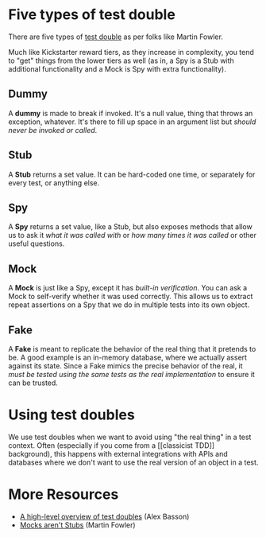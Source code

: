 # Five types of test double
There are five types of [test double](https://martinfowler.com/bliki/TestDouble.html) as per folks like Martin Fowler.

Much like Kickstarter reward tiers, as they increase in complexity, you tend to "get" things from the lower tiers as well (as in, a Spy is a Stub with additional functionality and a Mock is Spy with extra functionality).

## Dummy
A **dummy** is made to break if invoked. It's a null value, thing that throws an exception, whatever. It's there to fill up space in an argument list but *should never be invoked or called*.

## Stub
A **Stub** returns a set value. It can be hard-coded one time, or separately for every test, or anything else.

## Spy
A **Spy** returns a set value, like a Stub, but also exposes methods that allow us to ask it *what it was called with* or *how many times it was called* or other useful questions.

## Mock
A **Mock** is just like a Spy, except it has *built-in verification*. You can ask a Mock to self-verify whether it was used correctly. This allows us to extract repeat assertions on a Spy that we do in multiple tests into its own object.

## Fake
A **Fake** is meant to replicate the behavior of the real thing that it pretends to be. A good example is an in-memory database, where we actually assert against its state. Since a Fake mimics the precise behavior of the real, it *must be tested using the same tests as the real implementation* to ensure it can be trusted.

# Using test doubles
We use test doubles when we want to avoid using "the real thing" in a test context. Often (especially if you come from a [[classicist TDD]] background), this happens with external integrations with APIs and databases where we don't want to use the real version of an object in a test.

# More Resources
- [A high-level overview of test doubles](https://github.com/alexbasson/test-doubles) (Alex Basson)
- [Mocks aren't Stubs](https://martinfowler.com/articles/mocksArentStubs.html) (Martin Fowler)
